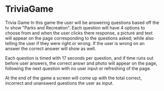 # TriviaGame
Trivia Game 
In this game the user will be answering questions based off the tv show "Parks and Recreation". 
Each question will have 4 options to choose from and when the user clicks there response, a picture and text will appear on the page corresponding to the questions asked; while also telling the user if they were right or wrong. If the user is wrong on an answer the correct answer will show as well. 

Each question is timed with 17 seconds per question, and if time runs out before user answers, the correct answr and photo will appear on the page, following the next question with no user input or refreshing of the page. 

At the end of the game a screen will come up with the total correct, incorrect and unanswerd questions the user as input. 